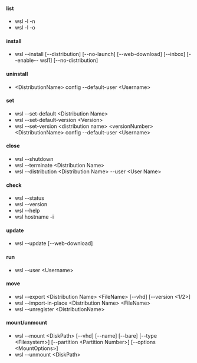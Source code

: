 #### list
- wsl -l -n
- wsl -l -o

#### install
- wsl --install [--distribution] [--no-launch] [--web-download] [--inbox] [--enable-- wsl1] [--no-distribution]

#### uninstall
- \<DistributionName\> config --default-user \<Username\>

#### set
- wsl --set-default \<Distribution Name\>
- wsl --set-default-version \<Version\>
- wsl --set-version \<distribution name\> \<versionNumber\>
\<DistributionName\> config --default-user \<Username\>

#### close
- wsl --shutdown
- wsl --terminate \<Distribution Name\>
- wsl --distribution \<Distribution Name\> --user \<User Name\>

#### check
- wsl --status
- wsl --version
- wsl --help
- wsl hostname -i

#### update
- wsl --update [--web-download]

#### run
- wsl --user \<Username\>

#### move
- wsl --export \<Distribution Name\> \<FileName\> [--vhd] [--version \<1/2\>]
- wsl --import-in-place \<Distribution Name\> \<FileName\>
- wsl --unregister \<DistributionName\>

#### mount/unmount
- wsl --mount \<DiskPath\> [--vhd] [--name] [--bare] [--type \<Filesystem\>] [--partition \<Partition Number\>] [--options \<MountOptions\>] 
- wsl --unmount \<DiskPath\>